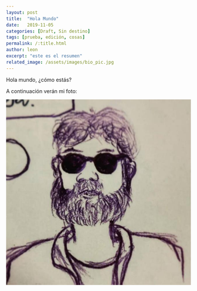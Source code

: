```yaml
---
layout: post
title:  "Hola Mundo"
date:   2019-11-05
categories: [Draft, Sin destino]
tags: [prueba, edición, cosas]
permalink: /:title.html
author: leon
excerpt: "este es el resumen"
related_image: /assets/images/bio_pic.jpg
---
```


Hola mundo, ¿cómo estás?

A continuación verán mi foto:

![Retrato](/assets/images/bio_pic.jpg)
